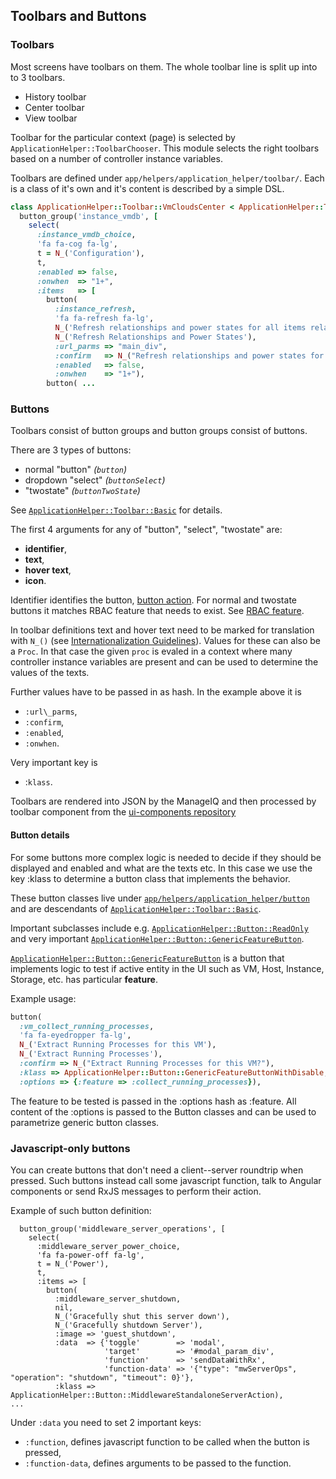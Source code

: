 ## Toolbars and Buttons

### Toolbars

Most screens have toolbars on them. The whole toolbar line is split up into to 3 toolbars.

 * History toolbar
 * Center toolbar
 * View toolbar

Toolbar for the particular context (page) is selected by
`ApplicationHelper::ToolbarChooser`. This module selects the right toolbars
based on a number of controller instance variables.

Toolbars are defined under `app/helpers/application_helper/toolbar/`. Each is a class of it's own and it's content is described by a simple DSL.

```ruby
class ApplicationHelper::Toolbar::VmCloudsCenter < ApplicationHelper::Toolbar::Basic
  button_group('instance_vmdb', [
    select(
      :instance_vmdb_choice,
      'fa fa-cog fa-lg',
      t = N_('Configuration'),
      t,
      :enabled => false,
      :onwhen  => "1+",
      :items   => [
        button(
          :instance_refresh,
          'fa fa-refresh fa-lg',
          N_('Refresh relationships and power states for all items related to the selected items'),
          N_('Refresh Relationships and Power States'),
          :url_parms => "main_div",
          :confirm   => N_("Refresh relationships and power states for all items related to the selected items?"),
          :enabled   => false,
          :onwhen    => "1+"),
        button( ...

```

### Buttons

Toolbars consist of button groups and button groups consist of buttons.

There are 3 types of buttons:

 * normal "button" *(`button`)*
 * dropdown "select" *(`buttonSelect`)*
 * "twostate" *(`buttonTwoState`)*

See [`ApplicationHelper::Toolbar::Basic`](https://github.com/ManageIQ/manageiq/blob/master/app/helpers/application_helper/button/basic.rb) for details.

The first 4 arguments for any of "button", "select", "twostate" are:
 * **identifier**,
 * **text**,
 * **hover text**,
 * **icon**.

Identifier identifies the button, [button action](button_actions.md). For normal and twostate buttons it matches RBAC feature that needs to exist. See [RBAC feature](rbac_features.md).

In toolbar definitions text and hover text need to be marked for translation with `N_()` (see
[Internationalization Guidelines](../i18n.md)). Values for these can also be a
`Proc`. In that case the given `proc` is evaled in a context where many controller
instance variables are present and can be used to determine the values of the
texts.

Further values have to be passed in as hash. In the example above it is
  * `:url\_parms`,
  * `:confirm`,
  * `:enabled`,
  * `:onwhen`.

Very important key is
  * :`klass`.

Toolbars are rendered into JSON by the ManageIQ and then processed by toolbar component from the [ui-components repository](https://github.com/ManageIQ/ui-components)

#### Button details

For some buttons more complex logic is needed to decide if they should be
displayed and enabled and what are the texts etc. In this case we use the key :klass
to determine a button class that implements the behavior.

These button classes live under [`app/helpers/application_helper/button`](https://github.com/ManageIQ/manageiq/tree/master/app/helpers/application_helper/button) and are descendants of [`ApplicationHelper::Toolbar::Basic`](https://github.com/ManageIQ/manageiq/blob/master/app/helpers/application_helper/button/basic.rb).

Important subclasses include e.g. [`ApplicationHelper::Button::ReadOnly`](https://github.com/ManageIQ/manageiq/blob/master/app/helpers/application_helper/button/read_only.rb) and very important [`ApplicationHelper::Button::GenericFeatureButton`](https://github.com/ManageIQ/manageiq/blob/master/app/helpers/application_helper/button/generic_feature_button.rb).

[`ApplicationHelper::Button::GenericFeatureButton`](https://github.com/ManageIQ/manageiq/blob/master/app/helpers/application_helper/button/generic_feature_button.rb) is a button that implements
logic to test if active entity in the UI such as VM, Host, Instance, Storage,
etc. has particular **feature**.

Example usage:
```ruby
button(
  :vm_collect_running_processes,
  'fa fa-eyedropper fa-lg',
  N_('Extract Running Processes for this VM'),
  N_('Extract Running Processes'),
  :confirm => N_("Extract Running Processes for this VM?"),
  :klass => ApplicationHelper::Button::GenericFeatureButtonWithDisable,
  :options => {:feature => :collect_running_processes}),
```

The feature to be tested is passed in the :options hash as :feature. All
content of the :options is passed to the Button classes and can be used to
parametrize generic button classes.

### Javascript-only buttons

You can create buttons that don't need a client--server roundtrip when pressed. Such buttons instead call some javascript function, talk to Angular components or send RxJS messages to perform their action.

Example of such button definition:
```
  button_group('middleware_server_operations', [
    select(
      :middleware_server_power_choice,
      'fa fa-power-off fa-lg',
      t = N_('Power'),
      t,
      :items => [
        button(
          :middleware_server_shutdown,
          nil,
          N_('Gracefully shut this server down'),
          N_('Gracefully shutdown Server'),
          :image => 'guest_shutdown',
          :data  => {'toggle'        => 'modal',
                     'target'        => '#modal_param_div',
                     'function'      => 'sendDataWithRx',
                     'function-data' => '{"type": "mwServerOps", "operation": "shutdown", "timeout": 0}'},
          :klass => ApplicationHelper::Button::MiddlewareStandaloneServerAction),
...
```

Under `:data` you need to set 2 important keys:
  * `:function`, defines javascript function to be called when the button is pressed,
  * `:function-data`, defines arguments to be passed to the function.
